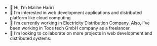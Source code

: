 - 👋 Hi, I’m Malihe Hariri
- 👀 I’m interested in web development applications and distributed platform like cloud computing
- 🌱 I’m currently working in Electricity Distribution Company. Also, I've been working in Toos tech GmbH company as a freelancer.
- 💞️ I’m looking to collaborate on more projects in web development and distributed systems.


<!---
Baran7292/Baran7292 is a ✨ special ✨ repository because its `README.md` (this file) appears on your GitHub profile.
You can click the Preview link to take a look at your changes.
--->
